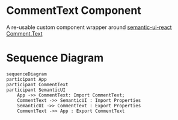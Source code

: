 # CommentText Component

A re-usable custom component wrapper around [semantic-ui-react Comment.Text](https://react.semantic-ui.com/views/comment)

# Sequence Diagram

```mermaid
sequenceDiagram
participant App
participant CommentText
participant SemanticUI
    App ->> CommentText: Import CommentText;
    CommentText ->> SemanticUI : Import Properties
    SemanticUI ->> CommentText : Export Properties
    CommentText ->> App : Export CommentText
```
